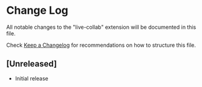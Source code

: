 # Change Log

All notable changes to the "live-collab" extension will be documented in this file.

Check [Keep a Changelog](http://keepachangelog.com/) for recommendations on how to structure this file.

## [Unreleased]

- Initial release
